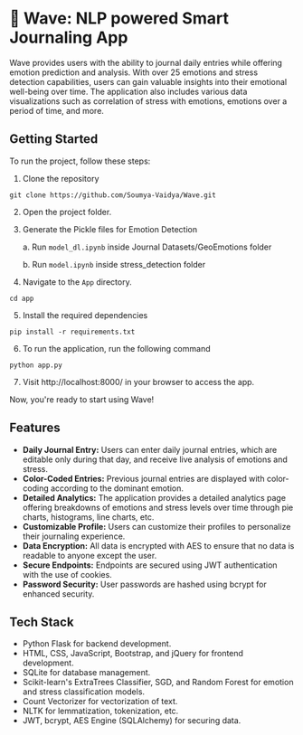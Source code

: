 # 🌊 Wave: NLP powered Smart Journaling App 

Wave provides users with the ability to journal daily entries while offering emotion prediction and analysis. With over 25 emotions and stress detection capabilities, users can gain valuable insights into their emotional well-being over time. The application also includes various data visualizations such as correlation of stress with emotions, emotions over a period of time, and more.


## Getting Started

To run the project, follow these steps:


1. Clone the repository 

```
git clone https://github.com/Soumya-Vaidya/Wave.git
```
2. Open the project folder.

3. Generate the Pickle files for Emotion Detection

    a. Run `model_dl.ipynb` inside Journal Datasets/GeoEmotions folder

    b. Run `model.ipynb` inside stress_detection folder

4. Navigate to the `App` directory.

```
cd app
```
5. Install the required dependencies
```
pip install -r requirements.txt
```
6. To run the application, run the following command
```
python app.py
```
7. Visit http://localhost:8000/ in your browser to access the app.

Now, you're ready to start using Wave!

## Features

- **Daily Journal Entry:** Users can enter daily journal entries, which are editable only during that day, and receive live analysis of emotions and stress.
- **Color-Coded Entries:** Previous journal entries are displayed with color-coding according to the dominant emotion.
- **Detailed Analytics:** The application provides a detailed analytics page offering breakdowns of emotions and stress levels over time through pie charts, histograms, line charts, etc.
- **Customizable Profile:** Users can customize their profiles to personalize their journaling experience.
- **Data Encryption:** All data is encrypted with AES to ensure that no data is readable to anyone except the user.
- **Secure Endpoints:** Endpoints are secured using JWT authentication with the use of cookies.
- **Password Security:** User passwords are hashed using bcrypt for enhanced security.

## Tech Stack
- Python Flask for backend development.
- HTML, CSS, JavaScript, Bootstrap, and jQuery for frontend development.
- SQLite for database management.
- Scikit-learn's ExtraTrees Classifier, SGD, and Random Forest for emotion and stress classification models.
- Count Vectorizer for vectorization of text.
- NLTK for lemmatization, tokenization, etc.
- JWT, bcrypt, AES Engine (SQLAlchemy) for securing data.


